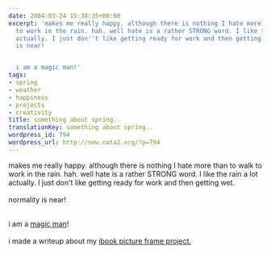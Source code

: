 ```yaml
---
date: 2004-03-24 15:38:35+00:00
excerpt: 'makes me really happy. although there is nothing I hate more than to walk
  to work in the rain. hah. well hate is a rather STRONG word. I like the rain a lot
  actually. I just don''t like getting ready for work and then getting wet. normality
  is near!


  i am a magic man!'
tags:
- spring
- weather
- happiness
- projects
- creativity
title: something about spring..
translationKey: something about spring..
wordpress_id: 794
wordpress_url: http://new.nata2.org/?p=794
---
```


makes me really happy. although there is nothing I hate more than to walk to work in the rain. hah. well hate is a rather STRONG word. I like the rain a lot actually. I just don't like getting ready for work and then getting wet. <br/><br/>normality is near!<br/><br/>

i am a <a href="http://veepers01.budlight.com/service/RetrieveCard?id=8B647284-7DA8-11D8-892E-E3635E514682">magic man</a>!<br/><br/>i made a writeup about my <a href="http://ironkungfu.com/wiki/index.php/picture%20frame%20ibook">ibook picture frame project.</a>